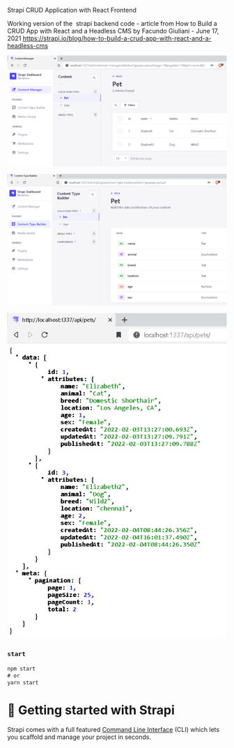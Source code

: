 
Strapi CRUD Application with React Frontend

Working version of the  strapi backend code - 
article from
How to Build a CRUD App with React and a Headless CMS by Facundo Giuliani - June 17, 2021
https://strapi.io/blog/how-to-build-a-crud-app-with-react-and-a-headless-cms

![Content Type](https://raw.githubusercontent.com/vasanthsunday/Strapi-v4-Backend-Pet-Application/main/images/Content%20Manager%20Pet.PNG)

![Content Manager - Pet](https://raw.githubusercontent.com/vasanthsunday/Strapi-v4-Backend-Pet-Application/main/images/Content%20Type%20Pet.PNG)

![Json API Result](https://raw.githubusercontent.com/vasanthsunday/Strapi-v4-Backend-Pet-Application/main/images/Json%20API%20Result.PNG)


### `start`

```
npm start
# or
yarn start
```

# 🚀 Getting started with Strapi

Strapi comes with a full featured [Command Line Interface](https://docs.strapi.io/developer-docs/latest/developer-resources/cli/CLI.html) (CLI) which lets you scaffold and manage your project in seconds.
```